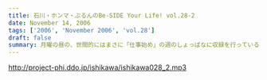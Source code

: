 ```yaml
---
title: 石川・ホンマ・ぶるんのBe-SIDE Your Life! vol.28-2
date: November 14, 2006
tags: ['2006', 'November 2006', 'vol.28']
draft: false
summary: 月曜の昼の、世間的にはまさに「仕事始め」の週のしょっぱなに収録を行っているビーサイ！有楽町のサラリーマンの皆さんの足も速めですが、この倉庫スタジオの時間だけは、のらりひょんとした空気がいつも流れている．．．不思議な空間なんですよね．．．さ！二本目は、しっかりとコーナーやります！NAMAE
---
```


http://project-phi.ddo.jp/ishikawa/ishikawa028_2.mp3